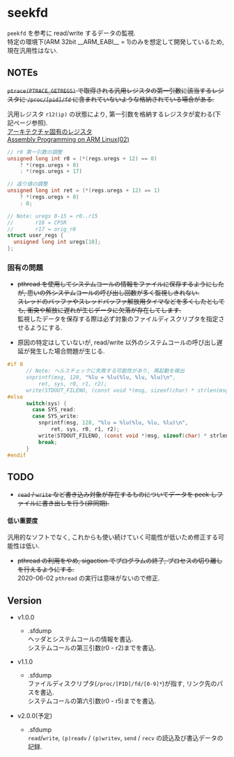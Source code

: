 # seekfd

`peekfd` を参考に read/write するデータの監視.  
特定の環境下(ARM 32bit \_\_ARM\_EABI\_\_ = 1)のみを想定して開発しているため, 現在汎用性はない.


## NOTEs
~~`ptrace(PTRACE_GETREGS)` で取得される汎用レジスタの第一引数に該当するレジスタに `/proc/[pid]/fd` に含まれていないような格納されている場合がある.~~


汎用レジスタ `r12(ip)` の状態により, 第一引数を格納するレジスタが変わる(下記ページ参照).  
[アーキテクチャ固有のレジスタ](http://www.katsuster.net/wiki/index.php?katsuhiro%2Frefmon%2Farm_port)  
[Assembly Programming on ARM Linux(02)](https://www.mztn.org/slasm/arm02.html)

```C
// r0 第一引数の調整
unsigned long int r0 = (*(regs.uregs + 12) == 0)
    ? *(regs.uregs + 0)
    : *(regs.uregs + 17)

// 返り値の調整
unsigned long int ret = (*(regs.uregs + 12) == 1)
    ? *(regs.uregs + 0)
    : 0;
```

```C
// Note: uregs 0-15 = r0..r15
//       r16 = CPSR
//       r17 = orig_r0
struct user_regs {
  unsigned long int uregs[18];
};
```

### 固有の問題
* ~~pthread を使用してシステムコールの情報をファイルに保存するようにしたが, 思いの外システムコールの呼び出し回数が多く監視しきれない.  
  スレッドのバッファやスレッドバッファ解放用タイマなどを多くしたとしても, 衝突や解放に遅れが生じデータに欠落が存在してします.~~  
  監視したデータを保存する際は必ず対象のファイルディスクリプタを指定させるようにする.

* 原因の特定はしていないが, read/write 以外のシステムコールの呼び出し遅延が発生した場合問題が生じる.

```C
#if 0
      // Note: ヘルスチェックに失敗する可能性があり, 再起動を検出
      snprintf(msg, 128, "%lu = %lu(%lu, %lu, %lu)\n",
          ret, sys, r0, r1, r2);
      write(STDOUT_FILENO, (const void *)msg, sizeof(char) * strlen(msg));
#else
      switch(sys) {
        case SYS_read:
        case SYS_write:
          snprintf(msg, 128, "%lu = %lu(%lu, %lu, %lu)\n",
              ret, sys, r0, r1, r2);
          write(STDOUT_FILENO, (const void *)msg, sizeof(char) * strlen(msg));
          break;
      }
#endif
```


## TODO
* ~~`read` / `write` など書き込み対象が存在するものについてデータを peek しファイルに書き出しを行う(非同期).~~

#### 低い重要度
汎用的なソフトでなく, これからも使い続けていく可能性が低いため修正する可能性は低い.  
* ~~pthread の利用をやめ, sigaction でプログラムの終了, プロセスの切り離しを行えるようにする.~~  
  2020-06-02 `pthread` の実行は意味がないので修正.


## Version
* v1.0.0  
  * .sfdump  
  ヘッダとシステムコールの情報を書込.  
  システムコールの第三引数(r0 - r2)までを書込.

* v1.1.0  
  * .sfdump  
  ファイルディスクリプタ(`/proc/[PID]/fd/[0-9]*`)が指す, リンク先のパスを書込.  
  システムコールの第六引数(r0 - r5)までを書込.

* v2.0.0(予定)
  * .sfdump  
  `read`/`write`, `(p)readv` / `(p)writev`, `send` / `recv` の読込及び書込データの記録.
